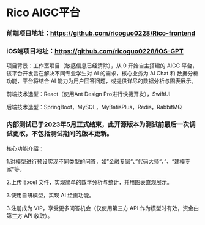 # Rico AIGC平台
### 前端项目地址：https://github.com/ricoguo0228/Rico-frontend
### iOS端项目地址：https://github.com/ricoguo0228/iOS-GPT

项目背景：工作室项目（敏感信息已经清除），从 0 开始自主搭建的 AIGC 平台，该平台开发旨在解决不同专业学生对 AI 的需求，核心业务为 AI Chat 和 数据分析功能，平台将结合 AI 能力为用户回答问题，或提供详尽的数据分析与图表展示。


前端技术选型：React（使用Ant Design Pro进行快捷开发），SwiftUI

后端技术选型：SpringBoot，MySQL，MyBatisPlus，Redis，RabbitMQ


### 内部测试已于2023年5月正式结束，此开源版本为测试前最后一次调试更改，不包括测试期间的版本更新。


核心功能介绍：

1.对模型进行预设实现不同类型的问答，如”金融专家“、”代码大师“、”、“建模专家”等。

2.上传 Excel 文件，实现简单的数学分析与统计，并用图表直观展示。

3.使用自研模型，实现 AI 绘画功能。

3.注册成为 VIP，享受更多问答机会（仅使用第三方 API 作为模型时有效，资金由第三方 API 收取）。
